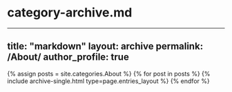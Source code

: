 # category-archive.md
---
title: "markdown"
layout: archive
permalink: /About/
author_profile: true
---

{% assign posts = site.categories.About %}
{% for post in posts %} {% include archive-single.html type=page.entries_layout %} {% endfor %}